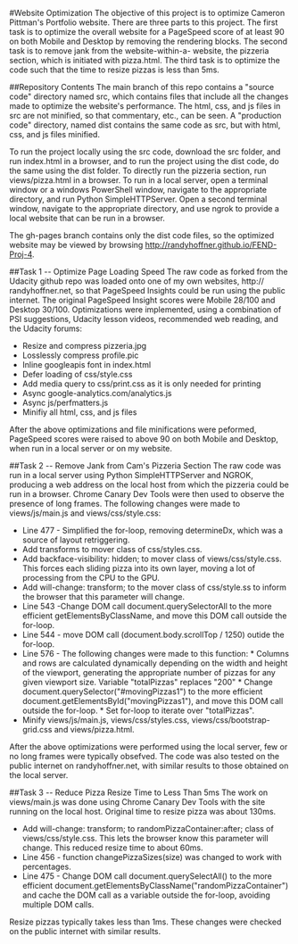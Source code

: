 #Website Optimization
The objective of this project is to optimize Cameron Pittman's Portfolio website.  There are three parts to this project.  The first task is to optimize the overall website for a PageSpeed score of at least 90 on both Mobile and Desktop by removing the rendering blocks.  The second task is to remove jank from the website-within-a- website, the pizzeria section, which is initiated with pizza.html. The third task is to optimize the code such that the time to resize pizzas is less than 5ms.

##Repository Contents
The main branch of this repo contains a "source code" directory named src, which contains files that include all the changes made to optimize the website's performance.  The html, css, and js files in src are not minified, so that commentary, etc., can be seen.  A "production code" directory, named dist contains the same code as src, but with html, css, and js files minified.

To run the project locally using the src code, download the src folder, and run index.html in a browser, and to run the project using the dist code, do the same using the dist folder.  To directly run the pizzeria section, run views/pizza.html in a browser.  To run in a local server, open a terminal window or a windows PowerShell window, navigate to the appropriate directory, and run Python SimpleHTTPServer.  Open a second terminal window, navigate to the appropriate directory, and use ngrok to provide a local website that can be run in a browser.

The gh-pages branch contains only the dist code files, so the optimized website may be viewed by browsing http://randyhoffner.github.io/FEND-Proj-4.

##Task 1 -- Optimize Page Loading Speed
The raw code as forked from the Udacity github repo was loaded onto one of my own websites, http:// randyhoffner.net, so that PageSpeed Insights could be run using the public internet.  The original PageSpeed Insight scores were Mobile 28/100 and Desktop 30/100.  Optimizations were implemented, using a combination of PSI suggestions, Udacity lesson videos, recommended web reading, and the Udacity forums: 
  * Resize and compress pizzeria.jpg
  * Losslessly compress profile.pic
  * Inline googleapis font in index.html
  * Defer loading of css/style.css
  * Add media query to css/print.css as it is only needed for printing
  * Async google-analytics.com/analytics.js
  * Async js/perfmatters.js
  * Minifiy all html, css, and js files

  After the above optimizations and file minifications were peformed, PageSpeed scores were raised to above 90 on both Mobile and Desktop, when run in a local server or on my website.
  
  
##Task 2 -- Remove Jank from Cam's Pizzeria Section
The raw code was run in a local server using Python SimpleHTTPServer and NGROK, producing a web address on the local host from which the pizzeria could be run in a browser.  Chrome Canary Dev Tools were then used to observe the presence of long frames.  The following changes were made to views/js/main.js and views/css/style.css:
   * Line 477 - Simplified the for-loop, removing determineDx, which was a source of layout retriggering.
   * Add transforms to mover class of css/styles.css.
   * Add backface-visibility: hidden; to mover class of views/css/style.css. This forces each sliding pizza into its own layer, moving a lot of processing from  the CPU to the GPU.
  * Add will-change: transform; to the mover class of css/style.ss to inform the browser that this parameter will change.
  * Line 543 -Change DOM call document.querySelectorAll to the more efficient getElementsByClassName, and move this DOM call outside the for-loop.
  * Line 544 - move DOM call (document.body.scrollTop / 1250) outide the for-loop.
  * Line 576 - The following changes were made to this function:
		* Columns and rows are calculated dynamically depending on the width and height of the viewport, generating the appropriate number of pizzas for any given viewport size.  Variable "totalPizzas" replaces "200"
		* Change document.querySelector("#movingPizzas1") to the more efficient document.getElementsById("movingPizzas1"), and move this DOM call outside the for-loop.
		* Set for-loop to iterate over "totalPizzas".
  * Minify views/js/main.js, views/css/styles.css, views/css/bootstrap-grid.css and views/pizza.html.

After the above optimizations were performed using the local server, few or no long frames were typically obsefved.  The code was also tested on the public internet on randyhoffner.net, with similar results to those obtained on the local server.

##Task 3 -- Reduce Pizza Resize Time to Less Than 5ms
The work on views/main.js was done using Chrome Canary Dev Tools with the site running on the local host.  Original time to resize pizza was about 130ms.
  * Add will-change: transform; to randomPizzaContainer:after; class of views/css/style.css.  This lets the browser know this parameter will change.  This reduced resize time to about 60ms.
  * Line 456 - function changePizzaSizes(size) was changed to work with percentages.  
  * Line 475 - Change DOM call document.querySelectAll() to the more efficient document.getElementsByClassName("randomPizzaContainer") and cache the DOM call as a variable outside the for-loop, avoiding multiple DOM calls.

Resize pizzas typically takes less than 1ms.  These changes were checked on the public internet with similar results.